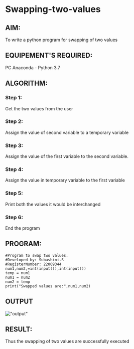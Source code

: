 # Swapping-two-values
## AIM:
To write a python program for swapping of two values
## EQUIPEMENT'S REQUIRED: 
PC
Anaconda - Python 3.7
## ALGORITHM: 
### Step 1:
Get the two values from the user
### Step 2: 
Assign the value of second variable to a temporary variable 
### Step 3: 
Assign the value of the first variable to the second variable.
### Step 4:  
Assign the value in temporary variable to the first variable
### Step 5: 
Print both the values it would be interchanged
### Step 6: 
End the program
## PROGRAM:
```
#Program to swap two values.
#Developed by: Subashini.S 
#RegisterNumber: 22009344
num1,num2,=int(input()),int(input())
temp = num1
num1 = num2
num2 = temp
print("Swapped values are:",num1,num2)
```
## OUTPUT
!["output"](/IMG.png)

## RESULT:
Thus the swapping of two values are successfully executed



